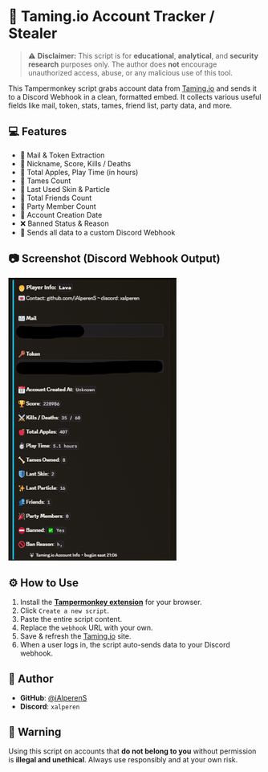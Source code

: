 # 🐺 Taming.io Account Tracker / Stealer

> ⚠️ **Disclaimer:** This script is for **educational**, **analytical**, and **security research** purposes only. The author does **not** encourage unauthorized access, abuse, or any malicious use of this tool.

This Tampermonkey script grabs account data from [Taming.io](https://taming.io) and sends it to a Discord Webhook in a clean, formatted embed. It collects various useful fields like mail, token, stats, tames, friend list, party data, and more.

## 💻 Features

- 📧 Mail & Token Extraction
- 🧑 Nickname, Score, Kills / Deaths
- 🍎 Total Apples, Play Time (in hours)
- 🦴 Tames Count
- 👕 Last Used Skin & Particle
- 👥 Total Friends Count
- 🎉 Party Member Count
- 📅 Account Creation Date
- ❌ Banned Status & Reason
- 🔗 Sends all data to a custom Discord Webhook

## 📷 Screenshot (Discord Webhook Output)

![Webhook Example](preview-taming.png) <!-- preview -->

## ⚙️ How to Use

1. Install the **[Tampermonkey extension](https://www.tampermonkey.net/)** for your browser.
2. Click `Create a new script`.
3. Paste the entire script content.
4. Replace the `webhook` URL with your own.
5. Save & refresh the [Taming.io](https://taming.io) site.
6. When a user logs in, the script auto-sends data to your Discord webhook.

## 👑 Author

- **GitHub**: [@iAlperenS](https://github.com/iAlperenS)
- **Discord**: `xalperen`

## 🛑 Warning

Using this script on accounts that **do not belong to you** without permission is **illegal and unethical**. Always use responsibly and at your own risk.
